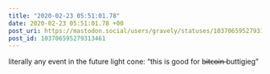 ```yaml
---
title: "2020-02-23 05:51:01.78"
date: 2020-02-23 05:51:01.78 +00
post_uri: https://mastodon.social/users/gravely/statuses/103706595279313461
post_id: 103706595279313461
---
```

literally any event in the future light cone: “this is good for b̶i̶t̶c̶o̶i̶n̶ buttigieg”


